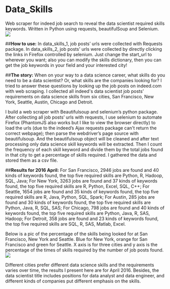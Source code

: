 # Data_Skills
Web scraper for indeed job search to reveal the data scientist required skills keywords. Written in Python using requests, beautifulSoup and Selenium.
![](https://github.com/yuanyuanshi/Data_Skills/blob/master/Cloud%202.png)

##**How to use:**
In data_skills_1, job posts’ urls were collected with Requests package.
In data_skills_2, job posts' urls were collected by directly clicking the links in Firefox controlled by selenium.
Just change the start_url to wherever you want; also you can modify the skills dictionary, then you can get the job keywords in your field and your interested city!

##**The story:**
When on your way to a data science career, what skills do you need to be a data scientist? Or, what skills are the companies looking for? I tried to answer these questions by looking up the job posts on indeed.com with web scraping. I collected all indeed's data scientist job posts’ requirements on data science skills from six cities, San Francisco, New York, Seattle, Austin, Chicago and Detroit.

I build a web scraper with Beautifulsoup and selenium’s python package. After collecting all job posts’ urls with requests, I use selenium to automate Firefox (PhantomJS also works but I like to view the browser directly) to load the urls (due to the indeed’s Ajax requests package can't return the correct webpage); then parse the webdriver’s page source with beautifulsoup. And the beautifulsoup object will be cleaned and after text processing only data science skill keywords will be extracted. Then I count the frequency of each skill keyword and divide them by the total jobs found in that city to get a percentage of skills required.
I gathered the data and stored them as a csv file.

##**Results for 2016 April:**
For San Francisco, 2946 jobs are found and 40 kinds of keywords found, the top five required skills are Python, R, Hadoop, SQL, Java; 
For New York, 3263 jobs are found and 37 kinds of keywords found, the top five required skills are R, Python, Excel, SQL, C++; 
For Seattle, 1654 jobs are found and 35 kinds of keywords found, the top five required skills are R, Java, Python, SQL, Spark; 
For Austin, 285 jobs are found and 30 kinds of keywords found, the top five required skills are Python, Java, R, SQL, SAS; 
For Chicago, 798 jobs are found and 40 kinds of keywords found, the top five required skills are Python, Java, R, SAS, Hadoop; 
For Detroit, 358 jobs are found and 23 kinds of keywords found, the top five required skills are SQL, R, SAS, Matlab, Excel.

Below is a pic of the percentage of the skills being looked for at San Francisco, New York and Seattle. Blue for New York, orange for San Francisco and green for Seattle. X axis is for three cities and y axis is the percentage of the times of skills required by the number of job posts found.
![](https://github.com/yuanyuanshi/Data_Skills/blob/master/Data%20Scientist%20Skills%20Required.png)

Different cities prefer different data science skills and the requirements varies over time, the results I present here are for April 2016. Besides, the data scientist title includes positions for data analyst and data engineer, and different kinds of companies put different emphasis on the skills.

